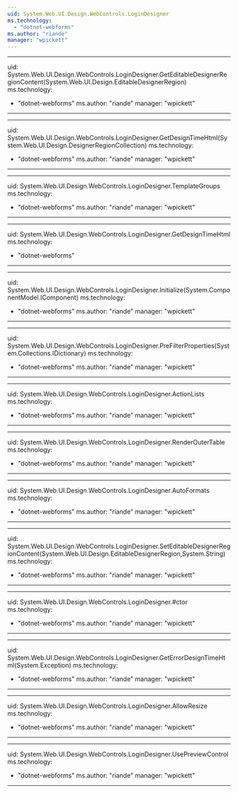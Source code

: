 ```yaml
---
uid: System.Web.UI.Design.WebControls.LoginDesigner
ms.technology: 
  - "dotnet-webforms"
ms.author: "riande"
manager: "wpickett"
---
```


---
uid: System.Web.UI.Design.WebControls.LoginDesigner.GetEditableDesignerRegionContent(System.Web.UI.Design.EditableDesignerRegion)
ms.technology: 
  - "dotnet-webforms"
ms.author: "riande"
manager: "wpickett"
---

---
uid: System.Web.UI.Design.WebControls.LoginDesigner.GetDesignTimeHtml(System.Web.UI.Design.DesignerRegionCollection)
ms.technology: 
  - "dotnet-webforms"
ms.author: "riande"
manager: "wpickett"
---

---
uid: System.Web.UI.Design.WebControls.LoginDesigner.TemplateGroups
ms.technology: 
  - "dotnet-webforms"
ms.author: "riande"
manager: "wpickett"
---

---
uid: System.Web.UI.Design.WebControls.LoginDesigner.GetDesignTimeHtml
ms.technology: 
  - "dotnet-webforms"
---

---
uid: System.Web.UI.Design.WebControls.LoginDesigner.Initialize(System.ComponentModel.IComponent)
ms.technology: 
  - "dotnet-webforms"
ms.author: "riande"
manager: "wpickett"
---

---
uid: System.Web.UI.Design.WebControls.LoginDesigner.PreFilterProperties(System.Collections.IDictionary)
ms.technology: 
  - "dotnet-webforms"
ms.author: "riande"
manager: "wpickett"
---

---
uid: System.Web.UI.Design.WebControls.LoginDesigner.ActionLists
ms.technology: 
  - "dotnet-webforms"
ms.author: "riande"
manager: "wpickett"
---

---
uid: System.Web.UI.Design.WebControls.LoginDesigner.RenderOuterTable
ms.technology: 
  - "dotnet-webforms"
ms.author: "riande"
manager: "wpickett"
---

---
uid: System.Web.UI.Design.WebControls.LoginDesigner.AutoFormats
ms.technology: 
  - "dotnet-webforms"
ms.author: "riande"
manager: "wpickett"
---

---
uid: System.Web.UI.Design.WebControls.LoginDesigner.SetEditableDesignerRegionContent(System.Web.UI.Design.EditableDesignerRegion,System.String)
ms.technology: 
  - "dotnet-webforms"
ms.author: "riande"
manager: "wpickett"
---

---
uid: System.Web.UI.Design.WebControls.LoginDesigner.#ctor
ms.technology: 
  - "dotnet-webforms"
ms.author: "riande"
manager: "wpickett"
---

---
uid: System.Web.UI.Design.WebControls.LoginDesigner.GetErrorDesignTimeHtml(System.Exception)
ms.technology: 
  - "dotnet-webforms"
ms.author: "riande"
manager: "wpickett"
---

---
uid: System.Web.UI.Design.WebControls.LoginDesigner.AllowResize
ms.technology: 
  - "dotnet-webforms"
ms.author: "riande"
manager: "wpickett"
---

---
uid: System.Web.UI.Design.WebControls.LoginDesigner.UsePreviewControl
ms.technology: 
  - "dotnet-webforms"
ms.author: "riande"
manager: "wpickett"
---
